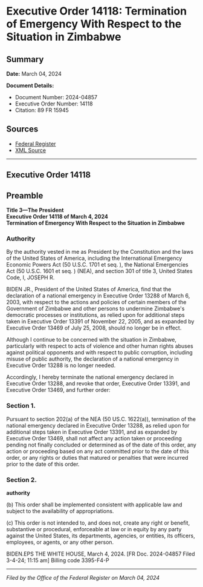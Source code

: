# Executive Order 14118: Termination of Emergency With Respect to the Situation in Zimbabwe

## Summary

**Date:** March 04, 2024

**Document Details:**
- Document Number: 2024-04857
- Executive Order Number: 14118
- Citation: 89 FR 15945

## Sources
- [Federal Register](https://www.federalregister.gov/documents/2024/03/05/2024-04857/termination-of-emergency-with-respect-to-the-situation-in-zimbabwe)
- [XML Source](https://www.federalregister.gov/documents/full_text/xml/2024/03/05/2024-04857.xml)

---

## Executive Order 14118

## Preamble

**Title 3—The President**  
**Executive Order 14118 of March 4, 2024**  
**Termination of Emergency With Respect to the Situation in Zimbabwe**

### Authority

By the authority vested in me as President by the Constitution and the laws of the United States of America, including the International Emergency Economic Powers Act (50 U.S.C. 1701 
et seq.
), the National Emergencies Act (50 U.S.C. 1601 
et seq.
) (NEA), and section 301 of title 3, United States Code,
I, JOSEPH R.

BIDEN JR., President of the United States of America, find that the declaration of a national emergency in Executive Order 13288 of March 6, 2003, with respect to the actions and policies of certain members of the Government of Zimbabwe and other persons to undermine Zimbabwe's democratic processes or institutions, as relied upon for additional steps taken in Executive Order 13391 of November 22, 2005, and as expanded by Executive Order 13469 of July 25, 2008, should no longer be in effect.

Although I continue to be concerned with the situation in Zimbabwe, particularly with respect to acts of violence and other human rights abuses against political opponents and with respect to public corruption, including misuse of public authority, the declaration of a national emergency in Executive Order 13288 is no longer needed.

Accordingly, I hereby terminate the national emergency declared in Executive Order 13288, and revoke that order, Executive Order 13391, and Executive Order 13469, and further order:
### Section 1.

Pursuant to section 202(a) of the NEA (50 US.C. 1622(a)), termination of the national emergency declared in Executive Order 13288, as relied upon for additional steps taken in Executive Order 13391, and as expanded by Executive Order 13469, shall not affect any action taken or proceeding pending not finally concluded or determined as of the date of this order, any action or proceeding based on any act committed prior to the date of this order, or any rights or duties that matured or penalties that were incurred prior to the date of this order.
### Section 2.

**authority**

(b) This order shall be implemented consistent with applicable law and subject to the availability of appropriations.

(c) This order is not intended to, and does not, create any right or benefit, substantive or procedural, enforceable at law or in equity by any party against the United States, its departments, agencies, or entities, its officers, employees, or agents, or any other person.

BIDEN.EPS
THE WHITE HOUSE,
March 4, 2024.
[FR Doc. 2024-04857 
Filed 3-4-24; 11:15 am]
Billing code 3395-F4-P

---

*Filed by the Office of the Federal Register on March 04, 2024*

